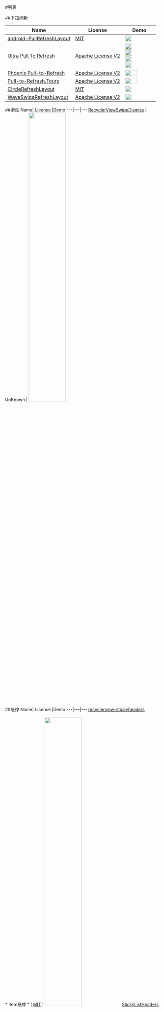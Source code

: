 #列表


##下拉刷新

Name| License |Demo
---|---|---
[android-PullRefreshLayout](https://github.com/baoyongzhang/android-PullRefreshLayout) | [MIT](http://opensource.org/licenses/MIT) | <img src="https://github.com/wasabeef/awesome-android-ui/blob/master/art/android-PullRefreshLayout.gif" width="49%">
[Ultra Pull To Refresh](https://github.com/liaohuqiu/android-Ultra-Pull-To-Refresh) | [Apache License V2](https://www.apache.org/licenses/LICENSE-2.0) | <img src="https://github.com/wasabeef/awesome-android-ui/blob/master/art/android-Ultra-Pull-To-Refresh.gif" width="49%"> <img src="https://github.com/wasabeef/awesome-android-ui/blob/master/art/android-Ultra-Pull-To-Refresh2.gif" width="49%"> <img src="https://github.com/wasabeef/awesome-android-ui/blob/master/art/android-Ultra-Pull-To-Refresh3.gif" width="49%"> <img src="https://github.com/wasabeef/awesome-android-ui/blob/master/art/android-Ultra-Pull-To-Refresh4.gif" width="49%">
[Phoenix Pull-to-Refresh](https://github.com/Yalantis/Phoenix) | [Apache License V2](https://www.apache.org/licenses/LICENSE-2.0) | <img src="https://github.com/wasabeef/awesome-android-ui/blob/master/art/Phoenix.gif" width="65%">
[Pull-to-Refresh.Tours](https://github.com/Yalantis/Taurus) | [Apache License V2](https://www.apache.org/licenses/LICENSE-2.0) | <img src="https://github.com/wasabeef/awesome-android-ui/blob/master/art/Taurus.gif" width="65%">
[CircleRefreshLayout](https://github.com/tuesda/CircleRefreshLayout) | [MIT](http://opensource.org/licenses/MIT) | <img src="https://github.com/wasabeef/awesome-android-ui/blob/master/art/CircleRefreshLayout.gif" width="49%">
[WaveSwipeRefreshLayout](https://github.com/recruit-lifestyle/WaveSwipeRefreshLayout) | [Apache License V2](https://www.apache.org/licenses/LICENSE-2.0) | <img src="https://github.com/wasabeef/awesome-android-ui/blob/master/art/WaveSwipeRefreshLayout.gif" width="49%">

##滑动
Name| License |Demo
---|---|---
[RecyclerViewSwipeDismiss](https://github.com/CodeFalling/RecyclerViewSwipeDismiss) | UnKnown | <img src="https://github.com/wasabeef/awesome-android-ui/blob/master/art/RecyclerViewSwipeDismiss.gif" width="49%">

##悬停
Name| License |Demo
---|---|---
[recyclerview-stickyheaders](https://github.com/eowise/recyclerview-stickyheaders) <br><br>* Item悬停 * | [MIT](http://opensource.org/licenses/MIT) | <img src="https://github.com/wasabeef/awesome-android-ui/blob/master/art/recyclerview-stickyheaders.gif" width="49%">
[StickyListHeaders](https://github.com/emilsjolander/StickyListHeaders) | [Apache License V2](https://www.apache.org/licenses/LICENSE-2.0) | <img src="https://github.com/wasabeef/awesome-android-ui/blob/master/art/StickyListHeaders.gif" width="49%">
[BlurStickyHeaderListView](https://github.com/emmano/BlurStickyHeaderListView) | [MIT](http://opensource.org/licenses/MIT) | <img src="https://github.com/wasabeef/awesome-android-ui/blob/master/art/BlurStickyHeaderListView.gif" width="49%" />
[sticky-headers-recyclerview](https://github.com/timehop/sticky-headers-recyclerview) | [Apache License V2](https://www.apache.org/licenses/LICENSE-2.0) | <img src="https://github.com/wasabeef/awesome-android-ui/blob/master/art/sticky-headers-recyclerview.gif" width="49%">

##头部缩放
Name| License |Demo
---|---|---
[ParallaxListView](https://github.com/Gnod/ParallaxListView) | UnKnown | <img src="https://github.com/wasabeef/awesome-android-ui/blob/master/art/ParallaxListView.gif" width="49%">
[PullZoomView](https://github.com/Frank-Zhu/PullZoomView) | [Apache License V2](https://www.apache.org/licenses/LICENSE-2.0) | <img src="https://github.com/wasabeef/awesome-android-ui/blob/master/art/PullZoomView.gif" width="49%">
[android-parallax-recyclerview](https://github.com/kanytu/android-parallax-recyclerview) | [Apache License V2](https://www.apache.org/licenses/LICENSE-2.0) | <img src="https://github.com/wasabeef/awesome-android-ui/blob/master/art/android-parallax-recyclerview.gif" width="49%"> <img src="https://github.com/wasabeef/awesome-android-ui/blob/master/art/android-parallax-recyclerview2.gif" width="49%">

##不规则Item
Name| License |Demo
---|---|---
[ListBuddies](https://github.com/jpardogo/ListBuddies) | [Apache License V2](https://www.apache.org/licenses/LICENSE-2.0) | <img src="https://github.com/wasabeef/awesome-android-ui/blob/master/art/ListBuddies.png" width="49%"/ > <img src="https://github.com/wasabeef/awesome-android-ui/blob/master/art/ListBuddies.gif" width="49%"/ >
[AsymmetricGridView](https://github.com/felipecsl/AsymmetricGridView) | [Apache License V2](https://www.apache.org/licenses/LICENSE-2.0) | <img src="https://github.com/wasabeef/awesome-android-ui/blob/master/art/AsymmetricGridView.png" width="49%"> <img src="https://github.com/wasabeef/awesome-android-ui/blob/master/art/AsymmetricGridView2.png" width="49%">
[AndroidStaggeredGrid](https://github.com/etsy/AndroidStaggeredGrid) | [Apache License V2](https://www.apache.org/licenses/LICENSE-2.0) | <img src="https://github.com/wasabeef/awesome-android-ui/blob/master/art/AndroidStaggeredGrid.png" width="49%">

##拖拽
Name| License |Demo
---|---|---
[Advanced RecyclerView](https://github.com/h6ah4i/android-advancedrecyclerview) <br>* 拖拽 * <br>* 滑动 * <br>* Expandable拖拽+滑动 * | [Apache License V2](https://www.apache.org/licenses/LICENSE-2.0) | <img src="https://github.com/wasabeef/awesome-android-ui/blob/master/art/AdvancedRecyclerView.gif" width="49%">
[Drag Select Recycler View](https://github.com/afollestad/drag-select-recyclerview) <br>* 拖拽选择 * | [MIT](http://opensource.org/licenses/MIT) | <img src="/art/drag-select-recyclerview.gif" width="49%" />

##Item动画
Name| License |Demo
---|---|---
[RecyclerView Animators](https://github.com/wasabeef/recyclerview-animators) | [Apache License V2](https://www.apache.org/licenses/LICENSE-2.0) | <img src="https://github.com/wasabeef/awesome-android-ui/blob/master/art/recyclerview-animators.gif" width="49%"> <img src="https://github.com/wasabeef/awesome-android-ui/blob/master/art/recyclerview-animators2.gif" width="49%">

##分割线
Name| License |Demo
---|---|---
[RecyclerView-FlexibleDivider](https://github.com/yqritc/RecyclerView-FlexibleDivider) | [Apache License V2](https://www.apache.org/licenses/LICENSE-2.0) | <img src="https://github.com/yqritc/RecyclerView-FlexibleDivider/raw/master/sample/sample1.gif" width="49%"> <img src="https://github.com/yqritc/RecyclerView-FlexibleDivider/raw/master/sample/sample2.gif" width="49%">

##扩展(Tree)
Name| License |Demo
---|---|---
[AndroidTreeView](https://github.com/bmelnychuk/AndroidTreeView) | [Apache License V2](https://www.apache.org/licenses/LICENSE-2.0) | <img src="https://github.com/wasabeef/awesome-android-ui/blob/master/art/AndroidTreeView.webp" width="49%"> <img src="https://github.com/wasabeef/awesome-android-ui/blob/master/art/AndroidTreeView2.webp" width="49%">

##滚动条
Name| License |Demo
---|---|---
[RecyclerViewFastScroller](https://github.com/danoz73/RecyclerViewFastScroller) | [Apache License V2](https://www.apache.org/licenses/LICENSE-2.0) | <img src="https://github.com/wasabeef/awesome-android-ui/blob/master/art/RecyclerViewFastScroller.png" width="49%"> <img src="https://github.com/wasabeef/awesome-android-ui/blob/master/art/RecyclerViewFastScroller2.png" width="49%">

##Item展现
Name| License |Demo
---|---|---
[MaterialRecents](https://github.com/ZieIony/MaterialRecents) | [Apache License V2](https://www.apache.org/licenses/LICENSE-2.0) | <img src="https://github.com/wasabeef/awesome-android-ui/blob/master/art/MaterialRecents.gif" width="49%">
